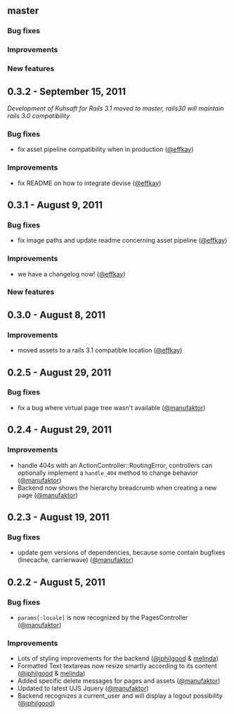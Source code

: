 ## master

### Bug fixes

### Improvements

### New features

## 0.3.2 - September 15, 2011

*Development of Kuhsaft for Rails 3.1 moved to master, rails30 will
maintain rails 3.0 compatibility*

### Bug fixes

- fix asset pipeline compatibility when in production ([@effkay][])

### Improvements

- fix README on how to integrate devise ([@effkay][])

## 0.3.1 - August 9, 2011

### Bug fixes

- fix image paths and update readme concerning asset pipeline ([@effkay][])

### Improvements

- we have a changelog now! ([@effkay][])

### New features

## 0.3.0 - August 8, 2011

### Improvements

- moved assets to a rails 3.1 compatible location ([@effkay][])

## 0.2.5 - August 29, 2011

### Bug fixes

- fix a bug where virtual page tree wasn't available ([@manufaktor][])

## 0.2.4 - August 29, 2011

### Improvements

- handle 404s with an ActionController::RoutingError, controllers can optionally implement a `handle_404` method to change behavior ([@manufaktor][])
- Backend now shows the hierarchy breadcrumb when creating a new page ([@manufaktor][])

## 0.2.3 - August 19, 2011

### Bug fixes

- update gem versions of dependencies, because some contain bugfixes (linecache, carrierwave) ([@manufaktor][])

## 0.2.2 - August 5, 2011

### Bug fixes

- `params[:locale]` is now recognized by the PagesController ([@manufaktor][])

### Improvements

- Lots of styling improvements for the backend ([@iphilgood][] & [melinda][])
- Formatted Text textareas now resize smartly according to its content ([@iphilgood][] & [melinda][])
- Added specific delete messages for pages and assets ([@manufaktor][])
- Updated to latest UJS Jquery ([@manufaktor][])
- Backend recognizes a current_user and will display a logout possibility ([@iphilgood][])

[@manufaktor]: https://github.com/manufaktor
[@effkay]: https://github.com/effkay
[@iphilgood]: https://github.com/iphilgood
[@tscholz]: https://github.com/tscholz
[melinda]: http://www.melinda-lini.de/
